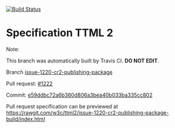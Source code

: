 [![Build Status](https://travis-ci.org/w3c/ttml2.svg?branch=issue-1220-cr2-publishing-package)](https://travis-ci.org/w3c/ttml2)


# Specification TTML 2


Note:


This branch was automatically built by Travis CI. <b>DO NOT EDIT</b>.


 Branch [issue-1220-cr2-publishing-package](https://github.com/w3c/ttml2/tree/issue-1220-cr2-publishing-package)


 Pull request: [#1222](https://github.com/w3c/ttml2/pull/1222)


 Commit: [e59ddbc72a6b360d806a3bea40b033ba335cc802](https://github.com/w3c/ttml2/commit/e59ddbc72a6b360d806a3bea40b033ba335cc802)

Pull request specification can be previewed at https://rawgit.com/w3c/ttml2/issue-1220-cr2-publishing-package-build/index.html



